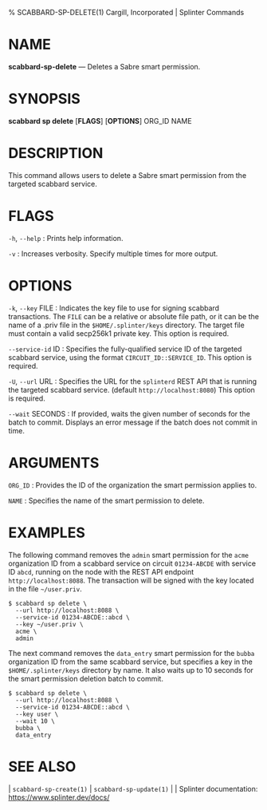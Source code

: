 % SCABBARD-SP-DELETE(1) Cargill, Incorporated | Splinter Commands
<!--
  Copyright 2018-2020 Cargill Incorporated
  Licensed under Creative Commons Attribution 4.0 International License
  https://creativecommons.org/licenses/by/4.0/
-->

NAME
====

**scabbard-sp-delete** — Deletes a Sabre smart permission.

SYNOPSIS
========

**scabbard sp delete** \[**FLAGS**\] \[**OPTIONS**\] ORG_ID NAME

DESCRIPTION
===========
This command allows users to delete a Sabre smart permission from the targeted
scabbard service.

FLAGS
=====
`-h`, `--help`
: Prints help information.

`-v`
: Increases verbosity. Specify multiple times for more output.

OPTIONS
=======
`-k`, `--key` FILE
: Indicates the key file to use for signing scabbard transactions. The `FILE`
  can be a relative or absolute file path, or it can be the name of a .priv file
  in the `$HOME/.splinter/keys` directory. The target file must contain a valid
  secp256k1 private key. This option is required.

`--service-id` ID
: Specifies the fully-qualified service ID of the targeted scabbard service,
  using the format `CIRCUIT_ID::SERVICE_ID`. This option is required.

`-U`, `--url` URL
: Specifies the URL for the `splinterd` REST API that is running the targeted
  scabbard service. (default `http://localhost:8080`) This option is required.

`--wait` SECONDS
: If provided, waits the given number of seconds for the batch to commit.
  Displays an error message if the batch does not commit in time.

ARGUMENTS
=========
`ORG_ID`
: Provides the ID of the organization the smart permission applies to.

`NAME`
: Specifies the name of the smart permission to delete.

EXAMPLES
========
The following command removes the `admin` smart permission for the `acme`
organization ID from a scabbard service on circuit `01234-ABCDE` with service ID
`abcd`, running on the node with the REST API endpoint `http://localhost:8088`.
The transaction will be signed with the key located in the file `~/user.priv`.

```
$ scabbard sp delete \
  --url http://localhost:8088 \
  --service-id 01234-ABCDE::abcd \
  --key ~/user.priv \
  acme \
  admin
```

The next command removes the `data_entry` smart permission for the `bubba`
organization ID from the same scabbard service, but specifies a key in the
`$HOME/.splinter/keys` directory by name. It also waits up to 10 seconds for the
smart permission deletion batch to commit.

```
$ scabbard sp delete \
  --url http://localhost:8088 \
  --service-id 01234-ABCDE::abcd \
  --key user \
  --wait 10 \
  bubba \
  data_entry
```

SEE ALSO
========
| `scabbard-sp-create(1)`
| `scabbard-sp-update(1)`
|
| Splinter documentation: https://www.splinter.dev/docs/
